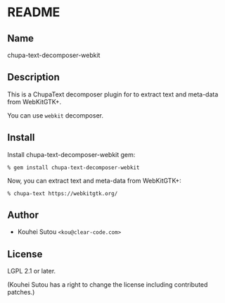 # README

## Name

chupa-text-decomposer-webkit

## Description

This is a ChupaText decomposer plugin for to extract text and
meta-data from WebKitGTK+.

You can use `webkit` decomposer.

## Install

Install chupa-text-decomposer-webkit gem:

```
% gem install chupa-text-decomposer-webkit
```

Now, you can extract text and meta-data from WebKitGTK+:

```
% chupa-text https://webkitgtk.org/
```

## Author

  * Kouhei Sutou `<kou@clear-code.com>`

## License

LGPL 2.1 or later.

(Kouhei Sutou has a right to change the license including contributed
patches.)
